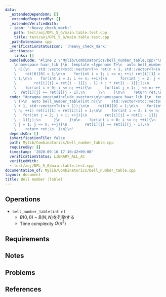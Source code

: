 ```yaml
---
data:
  _extendedDependsOn: []
  _extendedRequiredBy: []
  _extendedVerifiedWith:
  - icon: ':heavy_check_mark:'
    path: test/aoj/DPL_5_G/main.table.test.cpp
    title: test/aoj/DPL_5_G/main.table.test.cpp
  _pathExtension: cpp
  _verificationStatusIcon: ':heavy_check_mark:'
  attributes:
    links: []
  bundledCode: "#line 2 \"Mylib/Combinatorics/bell_number_table.cpp\"\n#include <vector>\n\
    \nnamespace haar_lib {\n  template <typename T>\n  auto bell_number_table(int\
    \ n){\n    std::vector<std::vector<T>> ret(n + 1, std::vector<T>(n + 1));\n\n\
    \    ret[0][0] = 1;\n\n    for(int i = 1; i <= n; ++i) ret[i][1] = ret[i][i] =\
    \ 1;\n\n    for(int i = 3; i <= n; ++i){\n      for(int j = 2; j < i; ++j){\n\
    \        ret[i][j] = ret[i - 1][j - 1] + j * ret[i - 1][j];\n      }\n    }\n\n\
    \    for(int i = 0; i <= n; ++i){\n      for(int j = 1; j <= n; ++j){\n      \
    \  ret[i][j] += ret[i][j - 1];\n      }\n    }\n\n    return ret;\n  }\n}\n"
  code: "#pragma once\n#include <vector>\n\nnamespace haar_lib {\n  template <typename\
    \ T>\n  auto bell_number_table(int n){\n    std::vector<std::vector<T>> ret(n\
    \ + 1, std::vector<T>(n + 1));\n\n    ret[0][0] = 1;\n\n    for(int i = 1; i <=\
    \ n; ++i) ret[i][1] = ret[i][i] = 1;\n\n    for(int i = 3; i <= n; ++i){\n   \
    \   for(int j = 2; j < i; ++j){\n        ret[i][j] = ret[i - 1][j - 1] + j * ret[i\
    \ - 1][j];\n      }\n    }\n\n    for(int i = 0; i <= n; ++i){\n      for(int\
    \ j = 1; j <= n; ++j){\n        ret[i][j] += ret[i][j - 1];\n      }\n    }\n\n\
    \    return ret;\n  }\n}\n"
  dependsOn: []
  isVerificationFile: false
  path: Mylib/Combinatorics/bell_number_table.cpp
  requiredBy: []
  timestamp: '2020-09-16 17:10:42+09:00'
  verificationStatus: LIBRARY_ALL_AC
  verifiedWith:
  - test/aoj/DPL_5_G/main.table.test.cpp
documentation_of: Mylib/Combinatorics/bell_number_table.cpp
layout: document
title: Bell number (Table)
---
```


## Operations

- `bell_number_table(int n)`
	- $B(0,0)$ ~ $B(N,N)$を列挙する
	- Time complexity $O(n^2)$

## Requirements

## Notes

## Problems

## References
